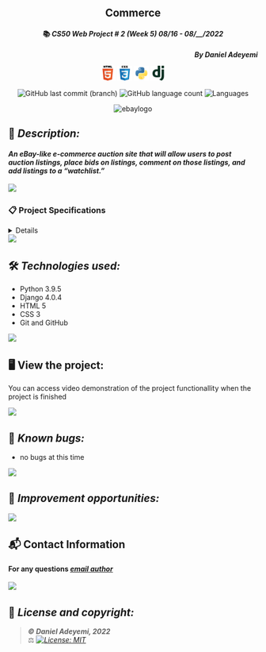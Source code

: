 ## <div align="center"> Commerce

#### <div align="center">📚 _CS50 Web Project # 2 (Week 5) 08/16 - 08/\_\_/2022_ </div>

**_<p align="right">By Daniel Adeyemi_**</p>

<p align="center">
<img alt="HTML5" width="30px" src="https://raw.githubusercontent.com/github/explore/80688e429a7d4ef2fca1e82350fe8e3517d3494d/topics/html/html.png" />
<img alt="CSS3" width="30px" src="https://raw.githubusercontent.com/github/explore/80688e429a7d4ef2fca1e82350fe8e3517d3494d/topics/css/css.png" />
<img src="https://raw.githubusercontent.com/devicons/devicon/master/icons/python/python-original.svg" alt="python" width="30"/>
<img alt="django" width="30px" src="https://raw.githubusercontent.com/devicons/devicon/master/icons/django/django-plain.svg" />

</p>
<div align="center">

![GitHub last commit (branch)](https://img.shields.io/github/last-commit/DanielAdeyemi/CS50W_Project_1/main?color=purple&style=for-the-badge)
![GitHub language count](https://img.shields.io/github/languages/count/DanielAdeyemi/CS50W_Project_1?color=purple&style=for-the-badge) ![Languages](https://img.shields.io/github/languages/top/DanielAdeyemi/CS50W_Project_1?color=purple&style=for-the-badge)

</div>
<p align="center"><img src="https://assets-global.website-files.com/600fe6e1ff56087409a9f096/60537020dbb180813c767e63_ebay.jpg" alt="ebaylogo" height="250px"/> </p>

## 🚩 _Description:_

#### **_An eBay-like e-commerce auction site that will allow users to post auction listings, place bids on listings, comment on those listings, and add listings to a “watchlist.”_**

<img src="https://raw.githubusercontent.com/andreasbm/readme/master/assets/lines/rainbow.png" />

<summary><h3>📋 Project Specifications </h3></summary>
<details>

|   #   |           Block            |                                                                                                                                     Task Description                                                                                                                                     | Status |
| :---: | :------------------------: | :--------------------------------------------------------------------------------------------------------------------------------------------------------------------------------------------------------------------------------------------------------------------------------------: | :----: |
| **0** |        **Project**         |                                                                                                                      **_Project creation and github link, README_**                                                                                                                      |   ✅   |
| **1** |         **Models**         |                                                                                                       **_Application should have at least 3 models in addition to `User` model_**                                                                                                        |   ✅   |
|  1a   |           Models           |                                                                                                                           Create a model for auction listings                                                                                                                            |   ✅   |
|  1b   |           Models           |                                                                                                                                 Create a model for bids                                                                                                                                  |   ✅   |
|  1c   |           Models           |                                                                                                                      Create a model for comments on auction listing                                                                                                                      |   ✅   |
| **2** |     **Create Listing**     |                                                                                                           **_Users should be able to visit a page to create a new listing._**                                                                                                            |   ❌   |
|  2a   |       Create Listing       |                                                                                  User should be able to specify a title for the listing, a text-based description, and what the starting bid should be.                                                                                  |   ✅   |
|  2b   |       Create Listing       |                                                                   Users should also optionally be able to provide a URL for an image for the listing and/or a category (e.g. Fashion, Toys, Electronics, Home, etc.).                                                                    |   ✅   |
| **3** |  **Active Listing Page**   |                                                                                               **_The default route should let users view all of the currently active auction listings._**                                                                                                |   ❌   |
|  3a   |    Active Listing Page     |                                                                     For each active listing, this page should display (at minimum) the title, description, current price, and photo (if one exists for the listing).                                                                     |   ❌   |
| **4** |      **Listing Page**      |                                         **_Clicking on a listing should take users to a page specific to that listing. On that page, users should be able to view all details about the listing, including the current price for the listing._**                                         |   ❌   |
|  4a   |        Listing Page        |                                                          If the user is signed in, the user should be able to add the item to their “Watchlist.” If the item is already on the watchlist, the user should be able to remove it.                                                          |   ❌   |
|  4b   |        Listing Page        | If the user is signed in, the user should be able to bid on the item. The bid must be at least as large as the starting bid, and must be greater than any other bids that have been placed (if any). If the bid doesn’t meet those criteria, the user should be presented with an error. |   ❌   |
|  4c   |        Listing Page        |                        If the user is signed in and is the one who created the listing, the user should have the ability to “close” the auction from this page, which makes the highest bidder the winner of the auction and makes the listing no longer active.                         |   ❌   |
|  4d   |        Listing Page        |                                                                                       If a user is signed in on a closed listing page, and the user has won that auction, the page should say so.                                                                                        |   ❌   |
|  4e   |        Listing Page        |                                                               Users who are signed in should be able to add comments to the listing page. The listing page should display all comments that have been made on the listing.                                                               |   ❌   |
| **5** |       **Watchlist**        |                                                                                                         **_Users who are signed in should be able to visit a Watchlist page._**                                                                                                          |   ❌   |
|  5a   |         Watchlist          |                                                          Watchlist should display all of the listings that a user has added to their watchlist. Clicking on any of those listings should take the user to that listing’s page.                                                           |   ❌   |
| **6** |       **Categories**       |                                                                                                **_Users should be able to visit a page that displays a list of all listing categories._**                                                                                                |   ❌   |
|  6a   |         Categories         |                                                                              Clicking on the name of any category should take the user to a page that displays all of the active listings in that category.                                                                              |   ❌   |
| **7** | **Django Admin Interface** |                                                               **_Via the Django admin interface, a site administrator should be able to view, add, edit, and delete any listings, comments, and bids made on the site._**                                                                |   ❌   |

<!-- ❌  ✅     -->

</details>
<img src="https://raw.githubusercontent.com/andreasbm/readme/master/assets/lines/rainbow.png" />

## 🛠️ _Technologies used:_

- Python 3.9.5
- Django 4.0.4
- HTML 5
- CSS 3
- Git and GitHub

<img src="https://raw.githubusercontent.com/andreasbm/readme/master/assets/lines/rainbow.png" />

## 🖥️ View the project:

You can access video demonstration of the project functionallity when the project is finished

<!-- [here](https://youtu.be/xdFXzDSagz0)    -->
<img src="https://raw.githubusercontent.com/andreasbm/readme/master/assets/lines/rainbow.png" />

## 🐛 _Known bugs:_

- no bugs at this time

<img src="https://raw.githubusercontent.com/andreasbm/readme/master/assets/lines/rainbow.png" />

## 🌟 _Improvement opportunities:_

<img src="https://raw.githubusercontent.com/andreasbm/readme/master/assets/lines/rainbow.png" />

## 📬 Contact Information

#### For any questions _[email author](mailto:adeyemidany+github@gmail.com?subject=[GitHubAPI])_

<img src="https://raw.githubusercontent.com/andreasbm/readme/master/assets/lines/rainbow.png" />

## 📘 _License and copyright:_

> **_© Daniel Adeyemi, 2022_**  
> ⚖️ _[![License: MIT](https://img.shields.io/badge/License-MIT-yellow.svg)](https://opensource.org/licenses/MIT)_
